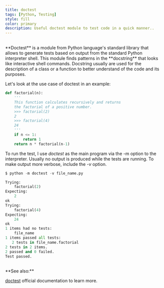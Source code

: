 ```yaml
---
title: doctest
tags: [Python, Testing]
style: fill
color: primary
description: Useful doctest module to test code in a quick manner..
---
```


<br>
**Doctest** is a module from Python language's standard library that allows to generate tests based on output from the standard Python interpreter shell. This module finds patterns in the **docstring** that looks like interactive shell commands. Docstring usually are used for the description of a class or a function to better understand of the code and its purposes.

Let's look at the use case of doctest in an example:

```python
def factorial(n):
    '''
    This function calculates recursively and returns
    the factorial of a positive number.
    >>> factorial(2)
    2
    >>> factorial(4)
    24
    '''
    if n <= 1:
        return 1
    return n * factorial(n-1)
```

To run the test, I use _doctest_ as the main program via the -m option to the interpreter. Usually no output is produced while the tests are running. To make output more verbose, include the _-v_ option.

```python
$ python -m doctest -v file_name.py

Trying:
    factorial(2)
Expecting:
    2
ok
Trying:
    factorial(4)
Expecting:
    24
ok
1 items had no tests:
    file_name
1 items passed all tests:
   2 tests in file_name.factorial
2 tests in 2 items.
2 passed and 0 failed.
Test passed.
```

<br>
**See also:**

[doctest](https://docs.python.org/3/library/doctest.html)
official documentation to learn more.
